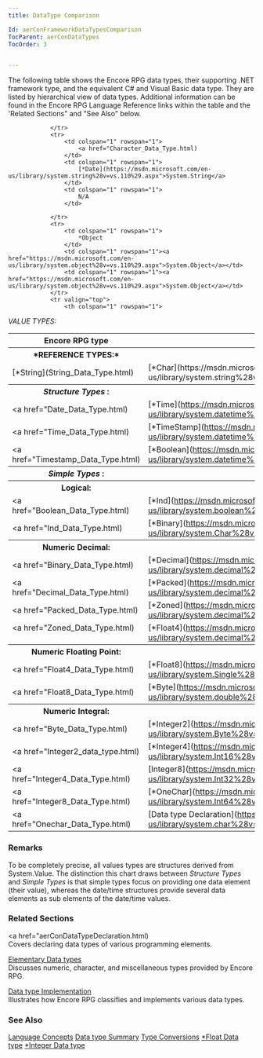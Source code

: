 ```yaml
---
title: DataType Comparison

Id: aerConFrameworkDataTypesComparison
TocParent: aerConDataTypes
TocOrder: 3


---
```


The following table shows the Encore RPG data types, their supporting .NET framework type, and the equivalent C# and Visual Basic data type. They are listed by hierarchical view of data types. Additional information can be found in the Encore RPG Language Reference links within the table and the 'Related Sections" and "See Also" below. 
<br />

<table class="dtTABLE" id="Table2" cellspacing="0">
                <colgroup span="1">
                    <col span="1" width="25%" />
                    <col span="1" width="25%" />
                    <col span="1" width="25%" />
                </colgroup>
                <tr>
                    <th align="center" colspan="1" rowspan="1">
 Encore RPG type </th>
                    <th align="center" colspan="1" rowspan="1">
 .NET Type </th>
                    <th align="center" colspan="1" rowspan="1">
 C# Type </th>
                </tr>
                <tr valign="top">
                    <th colspan="1" rowspan="1">
 *REFERENCE TYPES:* 
                    </th>
                    <th colspan="1" rowspan="1" />
                    <th colspan="1" rowspan="1" />
                </tr>
                <tr>
                    <td colspan="1" rowspan="1">
                        [*String](String_Data_Type.html)
                    </td>
                    <td colspan="1" rowspan="1">
                        [*Char](https://msdn.microsoft.com/en-us/library/system.string%28v=vs.110%29.aspx">System.String</a>
                    </td>
                    <td colspan="1" rowspan="1">
                        string
                    </td>

                </tr>
                <tr>
                    <td colspan="1" rowspan="1">
                        <a href="Character_Data_Type.html)
                    </td>
                    <td colspan="1" rowspan="1">
                        [*Date](https://msdn.microsoft.com/en-us/library/system.string%28v=vs.110%29.aspx">System.String</a>
                    </td>
                    <td colspan="1" rowspan="1">
                        N/A
                    </td>

                </tr>
                <tr>
                    <td colspan="1" rowspan="1">
                        *Object
                    </td>
                    <td colspan="1" rowspan="1"><a href="https://msdn.microsoft.com/en-us/library/system.object%28v=vs.110%29.aspx">System.Object</a></td>
                    <td colspan="1" rowspan="1"><a href="https://msdn.microsoft.com/en-us/library/system.object%28v=vs.110%29.aspx">System.Object</a></td>
                </tr>
                <tr valign="top">
                    <th colspan="1" rowspan="1">
 *VALUE TYPES:* 
                    </th>
                    <th colspan="1" rowspan="1" />
                    <th colspan="1" rowspan="1" />
                </tr>
                <tr valign="top">
                    <th colspan="1" rowspan="1">
 *Structure Types* :
                    </th>
                    <th colspan="1" rowspan="1" />
                    <th colspan="1" rowspan="1" />
                </tr>
                <tr>
                    <td colspan="1" rowspan="1">
                        <a href="Date_Data_Type.html)
                    </td>
                    <td colspan="1" rowspan="1">
                        [*Time](https://msdn.microsoft.com/en-us/library/system.datetime%28v=vs.110%29.aspx">System.DateTime</a>
                    </td>
                    <td colspan="1" rowspan="1">
                        datetime
                    </td>
                </tr>
                <tr>
                    <td colspan="1" rowspan="1">
                        <a href="Time_Data_Type.html)
                    </td>
                    <td colspan="1" rowspan="1">[*TimeStamp](https://msdn.microsoft.com/en-us/library/system.datetime%28v=vs.110%29.aspx">System.DateTime</a></td>
                    <td colspan="1" rowspan="1">datetime</td>
                </tr>
                <tr>
                    <td colspan="1" rowspan="1">
                        <a href="Timestamp_Data_Type.html)
                    </td>
                    <td colspan="1" rowspan="1">[*Boolean](https://msdn.microsoft.com/en-us/library/system.datetime%28v=vs.110%29.aspx">System.DateTime</a></td>
                    <td colspan="1" rowspan="1">datetime</td>
                </tr>
                <tr valign="top">
                    <th colspan="1" rowspan="1">
 *Simple Types* :
                    </th>
                    <th colspan="1" rowspan="1" />
                    <th colspan="1" rowspan="1" />
                </tr>
                <tr valign="top">
                    <th colspan="1" rowspan="1">
                        Logical:
                    </th>
                    <th colspan="1" rowspan="1" />
                    <th colspan="1" rowspan="1" />
                </tr>
                <tr>
                    <td colspan="1" rowspan="1">
                        <a href="Boolean_Data_Type.html)
                    </td>
                    <td colspan="1" rowspan="1">
                        [*Ind](https://msdn.microsoft.com/en-us/library/system.boolean%28v=vs.110%29.aspx">System.Boolean</a>
                    </td>
                    <td colspan="1" rowspan="1">bool</td>
                </tr>
                <tr>
                    <td colspan="1" rowspan="1">
                        <a href="Ind_Data_Type.html)
                    </td>
                    <td colspan="1" rowspan="1">[*Binary](https://msdn.microsoft.com/en-us/library/system.Char%28v=vs.110%29.aspx">System.Char</a></td>
                    <td colspan="1" rowspan="1">N/A</td>
                </tr>
                <tr valign="top">
                    <th colspan="1" rowspan="1">
                        Numeric Decimal:
                    </th>
                    <th colspan="1" rowspan="1" />
                    <th colspan="1" rowspan="1" />
                </tr>
                <tr>
                    <td colspan="1" rowspan="1">
                        <a href="Binary_Data_Type.html)
                    </td>
                    <td colspan="1" rowspan="1">[*Decimal](https://msdn.microsoft.com/en-us/library/system.decimal%28v=vs.110%29.aspx">System.Decimal</a></td>
                    <td colspan="1" rowspan="1">N/A</td>
                </tr>
                <tr>
                    <td colspan="1" rowspan="1">
                        <a href="Decimal_Data_Type.html)
                    </td>
                    <td colspan="1" rowspan="1">[*Packed](https://msdn.microsoft.com/en-us/library/system.decimal%28v=vs.110%29.aspx">System.Decimal</a></td>
                    <td colspan="1" rowspan="1">
                        decimal
                    </td>
                </tr>
                <tr>
                    <td colspan="1" rowspan="1">
                        <a href="Packed_Data_Type.html)
                        <a />
                    </td>
                    <td colspan="1" rowspan="1">[*Zoned](https://msdn.microsoft.com/en-us/library/system.decimal%28v=vs.110%29.aspx">System.Decimal</a></td>
                    <td colspan="1" rowspan="1">decimal</td>
                </tr>
                <tr valign="top">
                    <td colspan="1" rowspan="1">
                        <a href="Zoned_Data_Type.html)
                    </td>
                    <td colspan="1" rowspan="1">[*Float4](https://msdn.microsoft.com/en-us/library/system.decimal%28v=vs.110%29.aspx">System.Decimal</a></td>
                    <td colspan="1" rowspan="1">decimal</td>
                </tr>
                <tr valign="top">
                    <th colspan="1" rowspan="1">
                        Numeric Floating Point:
                    </th>
                    <th colspan="1" rowspan="1" />
                    <th colspan="1" rowspan="1" />
                </tr>
                <tr>
                    <td colspan="1" rowspan="1">
                        <a href="Float4_Data_Type.html)
                    </td>
                    <td colspan="1" rowspan="1">[*Float8](https://msdn.microsoft.com/en-us/library/system.Single%28v=vs.110%29.aspx">System.Single</a></td>
                    <td colspan="1" rowspan="1"><a href="https://msdn.microsoft.com/en-us/library/system.Single%28v=vs.110%29.aspx">System.Single</a></td>
                </tr>
                <tr>
                    <td colspan="1" rowspan="1">
                        <a href="Float8_Data_Type.html)
                    </td>
                    <td colspan="1" rowspan="1">[*Byte](https://msdn.microsoft.com/en-us/library/system.double%28v=vs.110%29.aspx">System.Double</a></td>
                    <td colspan="1" rowspan="1"><a href="https://msdn.microsoft.com/en-us/library/system.double%28v=vs.110%29.aspx">System.Double</a></td>
                </tr>
                <tr valign="top">
                    <th colspan="1" rowspan="1">
                        Numeric Integral:
                    </th>
                    <th colspan="1" rowspan="1" />
                    <th colspan="1" rowspan="1" />
                </tr>
                <tr>
                    <td colspan="1" rowspan="1">
                        <a href="Byte_Data_Type.html)
                    </td>
                    <td colspan="1" rowspan="1">
                        [*Integer2](https://msdn.microsoft.com/en-us/library/system.Byte%28v=vs.110%29.aspx">System.Byte</a>
                    </td>
                    <td colspan="1" rowspan="1">
                        byte
                    </td>
                </tr>
                <tr>
                    <td colspan="1" rowspan="1">
                        <a href="Integer2_data_type.html)
                    </td>
                    <td colspan="1" rowspan="1">
                        [*Integer4](https://msdn.microsoft.com/en-us/library/system.Int16%28v=vs.110%29.aspx">System.Int16</a>
                    </td>
                    <td colspan="1" rowspan="1">short</td>
                </tr>
                <tr valign="top">
                    <td colspan="1" rowspan="1">
                        <a href="Integer4_Data_Type.html)
                    </td>
                    <td colspan="1" rowspan="1">
                        [Integer8](https://msdn.microsoft.com/en-us/library/system.Int32%28v=vs.110%29.aspx">System.Int32</a>
                    </td>
                    <td colspan="1" rowspan="1">int</td>
                </tr>
                <tr>
                    <td colspan="1" rowspan="1">
                        <a href="Integer8_Data_Type.html)
                    </td>
                    <td colspan="1" rowspan="1">
                        [*OneChar](https://msdn.microsoft.com/en-us/library/system.Int64%28v=vs.110%29.aspx">System.Int64</a>
                    </td>
                    <td colspan="1" rowspan="1">long</td>
                </tr>
                <tr>
                    <td colspan="1" rowspan="1">
                        <a href="Onechar_Data_Type.html)
                    </td>
                    <td colspan="1" rowspan="1">[Data type Declaration](https://msdn.microsoft.com/en-us/library/system.char%28v=vs.110%29.aspx">System.char</a></td>
                    <td colspan="1" rowspan="1">char</td>
                </tr>
</table>

### Remarks
To be completely precise, all values types are structures derived from System.Value. The distinction this chart draws between *Structure Types* and *Simple Types* is that simple types focus on providing one data element (their value), whereas the date/time structures provide several data elements as sub elements of the date/time values. 

### Related Sections
<a href="aerConDataTypeDeclaration.html) <br /> Covers declaring data types of various programming elements. 

[Elementary Data types](aerConElementaryDataTypes.html) <br />Discusses numeric, character, and miscellaneous types provided by Encore RPG. 

[Data type Implementation](aerConDataTypeImplementation.html) <br />Illustrates how Encore RPG classifies and implements various data types. 

### See Also
[Language Concepts](aerConLanguageConceptsMain.html)
[Data type Summary](Data_type_summary.html)
[Type Conversions](Type_Conversions.html)
[*Float Data type](Float_Data_Type.html)
[*Integer Data type](Integer_Data_Type.html) 
